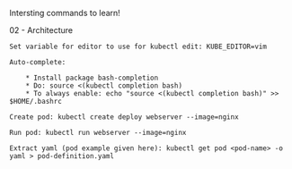 
Intersting commands to learn!


02 - Architecture

    Set variable for editor to use for kubectl edit: KUBE_EDITOR=vim 

    Auto-complete: 
    
        * Install package bash-completion
        * Do: source <(kubectl completion bash)
        * To always enable: echo "source <(kubectl completion bash)" >> $HOME/.bashrc
    
    Create pod: kubectl create deploy webserver --image=nginx

    Run pod: kubectl run webserver --image=nginx

    Extract yaml (pod example given here): kubectl get pod <pod-name> -o yaml > pod-definition.yaml
